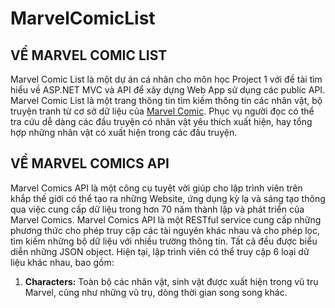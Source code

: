 # MarvelComicList

## VỀ MARVEL COMIC LIST

Marvel Comic List là một dự án cá nhân cho môn học Project 1 với đề tài tìm hiểu về ASP.NET MVC và API để xây dựng Web App sử dụng các public API. Marvel Comic List là một trang thông tin tìm kiếm thông tin các nhân vật, bộ truyện tranh từ cơ sở dữ liệu của [Marvel Comic](https://www.marvel.com/). Phục vụ người đọc có thể tra cứu dễ dàng các đầu truyện có nhân vật yêu thích xuất hiện, hay tổng hợp những nhân vật có xuất hiện trong các đầu truyện.

## VỀ MARVEL COMICS API

Marvel Comics API là một công cụ tuyệt vời giúp cho lập trình viên trên khắp thế giới có thể tạo ra những Website, ứng dụng kỳ lạ và sáng tạo thông qua việc cung cấp dữ liệu trong hơn 70 năm thành lập và phát triển của Marvel Comics.
Marvel Comics API là một RESTful service cung cấp những phương thức cho phép truy cập các tài nguyên khác nhau và cho phép lọc, tìm kiếm những bộ dữ liệu với nhiều trường thông tin. Tất cả đều được biểu diễn những JSON object. Hiện tại, lập trình viên có thể truy cập 6 loại dữ liệu khác nhau, bao gồm: 

1. **Characters:**  Toàn bộ các nhân vật, sinh vật được xuất hiện trong vũ trụ Marvel, cũng như những vũ trụ, dòng thời gian song song khác.
